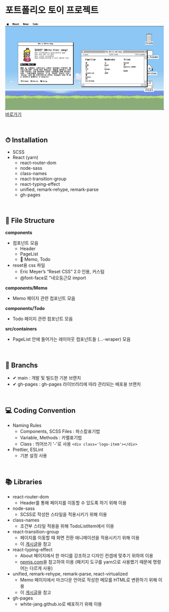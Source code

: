 # 포트폴리오 토이 프로젝트

![미리보기이미지](/img/capture1.png)  
[바로가기](https://white-jang.github.io/#/, "포트폴리오 링크")

<br>

## ⏱ Installation
- SCSS
- React (yarn)
  - react-router-dom
  - node-sass
  - class-names
  - react-transition-group
  - react-typing-effect
  - unified, remark-rehype, remark-parse
  - gh-pages

<br>

## 📂 File Structure 
**components**  
- 컴포넌트 모음
  - Header
  - PageList
  - 📂 Memo, Todo
- reset용 css 파일
  - Eric Meyer’s “Reset CSS” 2.0 인용, 커스텀
  - @font-face로 "네오둥근모 import
   
**components/Memo**  
- Memo 페이지 관련 컴포넌트 모음  

**components/Todo**  
- Todo 페이지 관련 컴포넌트 모음  

**src/containers**  
- PageList 안에 들어가는 레이아웃 컴포넌트들 (...-wraper) 모음

<br>

## 🌵 Branchs
- ✔ main : 개발 및 빌드한 기본 브랜치
- ✔ gh-pages : gh-pages 라이브러리에 따라 관리되는 배포용 브랜치

<br>

## 💻 Coding Convention
- Naming Rules
  - Components, SCSS Files : 파스칼표기법
  - Variable, Methods : 카멜표기법
  - Class : 띄어쓰기 '-'로 사용 `<div class='logo-item'></div>`
- Prettier, ESLint
  - 기본 설정 사용

<br>

## 📚 Libraries
- react-router-dom
  - Header를 통해 페이지를 이동할 수 있도록 하기 위해 이용
- node-sass
  - SCSS로 작성한 스타일을 적용시키기 위해 이용
- class-names
  - 조건부 스타일 적용을 위해 TodoListItem에서 이용
- react-transition-group
  - 페이지를 이동할 때 화면 전환 애니메이션을 적용시키기 위해 이용
  - 이 [게시글](https://medium.com/@wdjty326/react-router-dom-v5-route-%EC%A0%84%ED%99%98-%EC%95%A0%EB%8B%88%EB%A9%94%EC%9D%B4%EC%85%98-%EC%B2%98%EB%A6%AC-935dfc6cc475)을 참고
- react-typing-effect
  - About 페이지에서 한 마디를 강조하고 디자인 컨셉에 맞추기 위하여 이용
  - [npmjs.com](https://www.npmjs.com/package/react-typing-effect)을 참고하여 이용 (패키지 도구를 yarn으로 사용했기 때문에 명령어는 다르게 사용)
- unified, remark-rehype, remark-parse, react-virtualized
  - Memo 페이지에서 마크다운 언어로 작성한 메모를 HTML로 변환하기 위해 이용
  - 이 [게시글](https://www.daleseo.com/unified-remark-rehype/)을 참고
- gh-pages
  - white-jang.github.io로 배포하기 위해 이용

<br>
